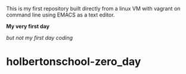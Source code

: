This is my first repository built directly from a linux VM with vagrant on command line using EMACS as a text editor.

**My very first day**

*but not my first day coding*

# holbertonschool-zero_day


